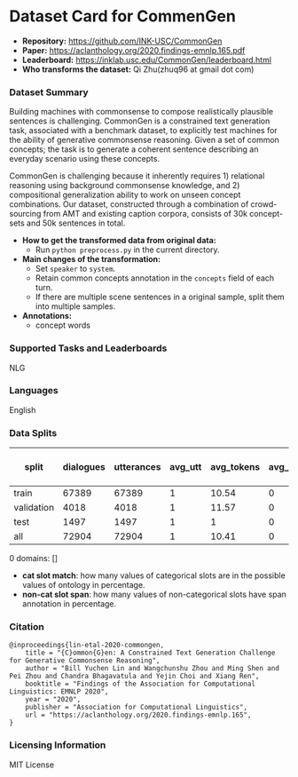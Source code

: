 # Dataset Card for CommenGen

- **Repository:** https://github.com/INK-USC/CommonGen
- **Paper:** https://aclanthology.org/2020.findings-emnlp.165.pdf
- **Leaderboard:** https://inklab.usc.edu/CommonGen/leaderboard.html
- **Who transforms the dataset:** Qi Zhu(zhuq96 at gmail dot com)

### Dataset Summary

Building machines with commonsense to compose realistically plausible sentences is challenging. CommonGen is a constrained text generation task, associated with a benchmark dataset, to explicitly test machines for the ability of generative commonsense reasoning. Given a set of common concepts; the task is to generate a coherent sentence describing an everyday scenario using these concepts.

CommonGen is challenging because it inherently requires 1) relational reasoning using background commonsense knowledge, and 2) compositional generalization ability to work on unseen concept combinations. Our dataset, constructed through a combination of crowd-sourcing from AMT and existing caption corpora, consists of 30k concept-sets and 50k sentences in total.

- **How to get the transformed data from original data:**
  - Run `python preprocess.py` in the current directory.
- **Main changes of the transformation:**
  - Set `speaker` to `system`.
  - Retain common concepts annotation in the `concepts` field of each turn.
  - If there are multiple scene sentences in a original sample, split them into multiple samples.
- **Annotations:**
  - concept words

### Supported Tasks and Leaderboards

NLG

### Languages

English

### Data Splits

| split      |   dialogues |   utterances |   avg_utt |   avg_tokens |   avg_domains | cat slot match(state)   | cat slot match(goal)   | cat slot match(dialogue act)   | non-cat slot span(dialogue act)   |
|------------|-------------|--------------|-----------|--------------|---------------|-------------------------|------------------------|--------------------------------|-----------------------------------|
| train      |       67389 |        67389 |         1 |        10.54 |             0 | -                       | -                      | -                              | -                                 |
| validation |        4018 |         4018 |         1 |        11.57 |             0 | -                       | -                      | -                              | -                                 |
| test       |        1497 |         1497 |         1 |         1    |             0 | -                       | -                      | -                              | -                                 |
| all        |       72904 |        72904 |         1 |        10.41 |             0 | -                       | -                      | -                              | -                                 |

0 domains: []
- **cat slot match**: how many values of categorical slots are in the possible values of ontology in percentage.
- **non-cat slot span**: how many values of non-categorical slots have span annotation in percentage.


### Citation

```
@inproceedings{lin-etal-2020-commongen,
    title = "{C}ommon{G}en: A Constrained Text Generation Challenge for Generative Commonsense Reasoning",
    author = "Bill Yuchen Lin and Wangchunshu Zhou and Ming Shen and Pei Zhou and Chandra Bhagavatula and Yejin Choi and Xiang Ren",
    booktitle = "Findings of the Association for Computational Linguistics: EMNLP 2020",
    year = "2020",
    publisher = "Association for Computational Linguistics",
    url = "https://aclanthology.org/2020.findings-emnlp.165",
}
```

### Licensing Information

MIT License